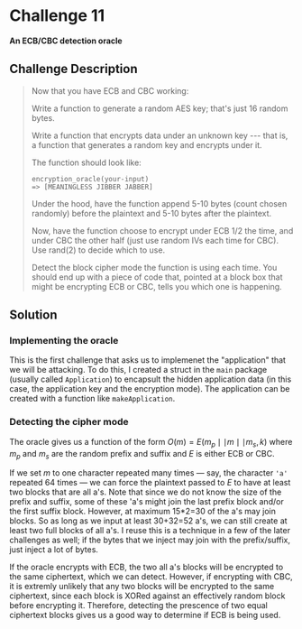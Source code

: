 # Challenge 11

**An ECB/CBC detection oracle**

## Challenge Description

> Now that you have ECB and CBC working:
> 
> Write a function to generate a random AES key; that's just 16 random bytes.
> 
> Write a function that encrypts data under an unknown key --- that is, a function that generates a random key and encrypts under it.
> 
> The function should look like:
> 
> ```
> encryption_oracle(your-input)
> => [MEANINGLESS JIBBER JABBER]
> ```
> 
> Under the hood, have the function append 5-10 bytes (count chosen randomly) before the plaintext and 5-10 bytes after the plaintext.
> 
> Now, have the function choose to encrypt under ECB 1/2 the time, and under CBC the other half (just use random IVs each time for CBC). Use rand(2) to decide which to use.
> 
> Detect the block cipher mode the function is using each time. You should end up with a piece of code that, pointed at a block box that might be encrypting ECB or CBC, tells you which one is happening.

## Solution

### Implementing the oracle

This is the first challenge that asks us to implemenet the "application" that we will be attacking. To do this, I created a struct in the `main` package (usually called `Application`) to encapsult the hidden application data (in this case, the application key and the encryption mode). The application can be created with a function like `makeApplication`.

### Detecting the cipher mode

The oracle gives us a function of the form $O(m) = E(m_p \mid\mid m \mid\mid m_s, k)$ where $m_p$ and $m_s$ are the random prefix and suffix and $E$ is either ECB or CBC.

If we set $m$ to one character repeated many times — say, the character `'a'` repeated 64 times — we can force the plaintext passed to $E$ to have at least two blocks that are all a's. Note that since we do not know the size of the prefix and suffix, some of these 'a's might join the last prefix block and/or the first suffix block. However, at maximum 15*2=30 of the a's may join blocks. So as long as we input at least 30+32=52 a's, we can still create at least two full blocks of all a's. I reuse this is a technique in a few of the later challenges as well; if the bytes that we inject may join with the prefix/suffix, just inject a lot of bytes.

If the oracle encrypts with ECB, the two all a's blocks will be encrypted to the same ciphertext, which we can detect. However, if encrypting with CBC, it is extremly unlikely that any two blocks will be encrypted to the same ciphertext, since each block is XORed against an effectively random block before encrypting it. Therefore, detecting the prescence of two equal ciphertext blocks gives us a good way to determine if ECB is being used.
